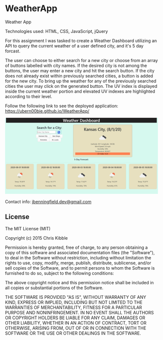 # WeatherApp
Weather App

Technologies used: HTML, CSS, JavaScript, jQuery

For this assignment I was tasked to create a Weather Dashboard utilizing an API to query the current weather of a user defined city, and it's 5 day forcast.

The user can choose to either search for a new city or choose from an array of buttons labelled with city names.
If the desired city is not among the buttons, the user may enter a new city and hit the search button. 
If the city does not already exist within previously searched cities, a button is added for the new city.
To bring up the weather for any of the previously searched cities the user may click on the generated button. 
The UV index is displayed inside the current weather portion and elevated UV indexes are highlighted according to their level.

Follow the following link to see the deployed application: https://ubern00bie.github.io/WeatherApp/

![Weather App Demo](./images/Screenshot.PNG)

Contact info: jbenningfield.dev@gmail.com

## License
 
The MIT License (MIT)

Copyright (c) 2015 Chris Kibble

Permission is hereby granted, free of charge, to any person obtaining a copy of this software and associated documentation files (the "Software"), to deal in the Software without restriction, including without limitation the rights to use, copy, modify, merge, publish, distribute, sublicense, and/or sell copies of the Software, and to permit persons to whom the Software is furnished to do so, subject to the following conditions:

The above copyright notice and this permission notice shall be included in all copies or substantial portions of the Software.

THE SOFTWARE IS PROVIDED "AS IS", WITHOUT WARRANTY OF ANY KIND, EXPRESS OR IMPLIED, INCLUDING BUT NOT LIMITED TO THE WARRANTIES OF MERCHANTABILITY, FITNESS FOR A PARTICULAR PURPOSE AND NONINFRINGEMENT. IN NO EVENT SHALL THE AUTHORS OR COPYRIGHT HOLDERS BE LIABLE FOR ANY CLAIM, DAMAGES OR OTHER LIABILITY, WHETHER IN AN ACTION OF CONTRACT, TORT OR OTHERWISE, ARISING FROM, OUT OF OR IN CONNECTION WITH THE SOFTWARE OR THE USE OR OTHER DEALINGS IN THE SOFTWARE.